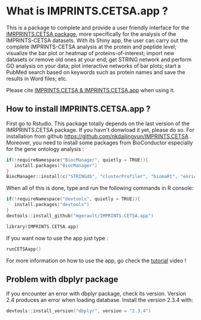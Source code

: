 # What is IMPRINTS.CETSA.app ?
This is a package to complete and provide a user friendly interface for the [IMRPRINTS.CETSA package](https://github.com/nkdailingyun/IMPRINTS.CETSA), more specifically for the analysis of the IMPRINTS-CETSA datasets.
With its Shiny app, the user can carry out the complete IMPRINTS-CETSA analysis at the protein and peptide level; visualize the bar plot or heatmap of proteins-of-interest; import new datasets or remove old ones at your end; get STRING network and perform GO analysis on your data; plot interactive networks of bar plots; start a PubMed search based on keywords such as protein names and save the results in Word files; etc.

Please cite [IMPRINTS.CETSA & IMPRINTS.CETSA.app](https://doi.org/10.1093/bib/bbae128) when using it.

## How to install IMPRINTS.CETSA.app ?  
First go to Rstudio. This package totally depends on the last version of the IMRPRINTS.CETSA package. If you havn't donwload it yet, please do so.
For installation from github https://github.com/nkdailingyun/IMPRINTS.CETSA .
Moreover, you need to install some packages from BioConductor especially for the gene ontology analysis :

```c
if(!requireNamespace("BiocManager", quietly = TRUE)){
   install.packages("BiocManager") 
}
BiocManager::install(c("STRINGdb", "clusterProfiler", "biomaRt", "enrichplot", "multtest", "limma"))
```

When all of this is done, type and run the following commands in R console:

```c
if(!requireNamespace("devtools", quietly = TRUE)){
   install.packages("devtools")
} 
devtools::install_github("mgerault/IMPRINTS.CETSA.app")

library(IMPRINTS.CETSA.app)
```

If you want now to use the app just type :

```c
runCETSAapp()
```
 
For more information on how to use the app, go check the [tutorial](https://youtu.be/m_YuQ14j2sY) video !


 ## Problem with dbplyr package

 If you encounter an error with dbplyr package, check its version. Version 2.4 produces an error when loading database. 
 Install the version 2.3.4 with:

 ```c
devtools::install_version("dbplyr", version = "2.3.4")
```
 
 
 
 
 
 
 
 
 
 
 
 
 
 
